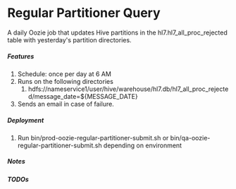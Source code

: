 # Regular Partitioner Query
A daily Oozie job that updates Hive partitions in the hl7.hl7_all_proc_rejected table with yesterday's partition directories. 

##### Features 
1.  Schedule: once per day at 6 AM
2. Runs on the following directories
   1. hdfs://nameservice1/user/hive/warehouse/hl7.db/hl7_all_proc_rejected/message_date=${MESSAGE_DATE}
3. Sends an email in case of failure.

##### Deployment
1. Run bin/prod-oozie-regular-partitioner-submit.sh or bin/qa-oozie-regular-partitioner-submit.sh depending on environment

##### Notes

##### TODOs

